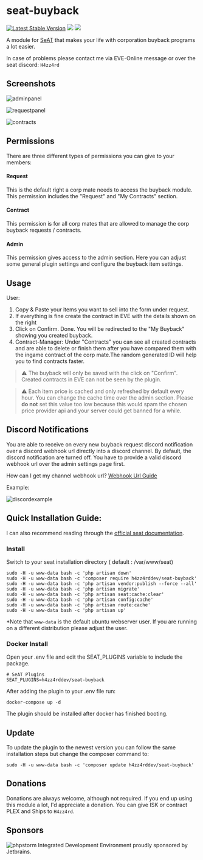 # seat-buyback
[![Latest Stable Version](http://img.shields.io/packagist/v/h4zz4rddev/seat-buyback.svg?style=flat-square)]()
![](https://img.shields.io/badge/SeAT-4.0.x-blueviolet?style=flat-square)
![](https://img.shields.io/github/license/H4zz4rdDev/seat-buyback?style=flat-square)

A module for [SeAT](https://github.com/eveseat/seat) that makes your life with corporation buyback programs a lot easier.

In case of problems please contact me via EVE-Online message or over the seat discord: `H4zz4rd`

## Screenshots
![adminpanel](https://i.imgur.com/1c3sdA6.png)

![requestpanel](https://i.imgur.com/CC7NtH3.png)

![contracts](https://i.imgur.com/faV829v.png)

## Permissions
There are three different types of permissions you can give to your members:

#### Request
This is the default right a corp mate needs to access the buyback module. This permission includes the "Request" and "My Contracts" section.
#### Contract
This permission is for all corp mates that are allowed to manage the corp buyback requests / contracts. 
#### Admin
This permission gives access to the admin section. Here you can adjust some general plugin settings and configure the buyback item settings.

## Usage

User:
1. Copy & Paste your items you want to sell into the form under request.
2. If everything is fine create the contract in EVE with the details shown on the right
3. Click on Confirm. Done. You will be redirected to the "My Buyback" showing you created buyback.
4. Contract-Manager: Under "Contracts" you can see all created contracts and are able to delete or finish them after you have compared them with the ingame contract of the corp mate.The random generated ID will help you to find contracts faster.

> :warning: The buyback will only be saved with the click on "Confirm". Created contracts in EVE can not be seen by the plugin.

> :warning: Each item price is cached and only refreshed by default every hour. You can change the cache time over the admin section. Please **do not** set this value too low because this would spam the chosen price provider api and your server could get banned for a while.

## Discord Notifications
You are able to receive on every new buyback request discord notification over a discord webhook url directly into a discord channel. By default, the discord notification are turned off. You have to provide a valid discord webhook url over the admin settings page first.

How can I get my channel webhook url?
[Webhook Url Guide](https://support.discord.com/hc/en-us/articles/228383668-Intro-to-Webhooks)

Example:

![discordexample](https://i.imgur.com/Y3BExAi.png)

## Quick Installation Guide:
I can also recommend reading through the [official seat documentation](https://eveseat.github.io/docs/community_packages/).
### Install
Switch to your seat installation directory ( default : /var/www/seat)

```shell
sudo -H -u www-data bash -c 'php artisan down'
sudo -H -u www-data bash -c 'composer require h4zz4rddev/seat-buyback'
sudo -H -u www-data bash -c 'php artisan vendor:publish --force --all'
sudo -H -u www-data bash -c 'php artisan migrate'
sudo -H -u www-data bash -c 'php artisan seat:cache:clear'
sudo -H -u www-data bash -c 'php artisan config:cache'
sudo -H -u www-data bash -c 'php artisan route:cache'
sudo -H -u www-data bash -c 'php artisan up'
```
*Note that `www-data` is the default ubuntu webserver user. If you are running on a different distribution please adjust the user.
### Docker Install
Open your .env file and edit the SEAT_PLUGINS variable to include the package.
```
# SeAT Plugins
SEAT_PLUGINS=h4zz4rddev/seat-buyback
```
After adding the plugin to your .env file run:
```
docker-compose up -d
```
The plugin should be installed after docker has finished booting.

## Update
To update the plugin to the newest version you can follow the same installation steps but change the composer command to:
```shell
sudo -H -u www-data bash -c 'composer update h4zz4rddev/seat-buyback'
```

## Donations
Donations are always welcome, although not required. If you end up using this module a lot, I'd appreciate a donation.
You can give ISK or contract PLEX and Ships to `H4zz4rd`.

## Sponsors

![phpstorm](https://i.imgur.com/M6yP6R7.png) Integrated Development Environment proudly sponsored by Jetbrains.



